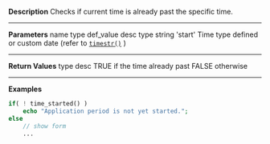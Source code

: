 **Description**
Checks if current time is already past the specific time.

--------
**Parameters**
name	type	def_value	desc
type	string	'start'	Time type defined or custom date (refer to [`timestr()`](#timestr) )

--------
**Return Values**
type	desc
TRUE	if the time already past
FALSE	otherwise

--------
**Examples**

```php
if( ! time_started() )
	echo "Application period is not yet started.";
else
    // show form
    ...
```
